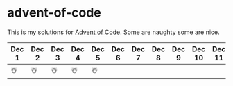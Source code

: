 # advent-of-code

This is my solutions for [Advent of Code](https://adventofcode.com/).
Some are naughty some are nice. 

| Dec 1 | Dec 2 | Dec 3 | Dec 4 | Dec 5 | Dec 6 | Dec 7 | Dec 8 | Dec 9 | Dec 10 | Dec 11 | Dec 12 | Dec 13 | Dec 14 | Dec 15 | Dec 16 | Dec 17 | Dec 18 | Dec 19 | Dec 20 | Dec 21 | Dec 22 | Dec 23 | Dec 24 | Dec 25 |
|-------|-------|-------|-------|-------|-------|-------|-------|-------|--------|--------|--------|--------|--------|--------|--------|--------|--------|--------|--------|--------|--------|--------|--------|--------|
|☃️|☃️|☃️|☃️|☃️|
